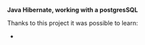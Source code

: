 **Java Hibernate, working with a postgresSQL**

Thanks to this project it was possible to learn:

- 